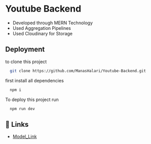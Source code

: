
# Youtube Backend

- Developed through MERN Technology
- Used Aggregation Pipelines 
- Used Cloudinary for Storage


## Deployment

to clone this project

```bash
  git clone https://github.com/ManasHalari/Youtube-Backend.git
```

first install all dependencies

```bash
  npm i
```

To deploy this project run

```bash
  npm run dev
```


## 🔗 Links
- [Model_Link](https://app.eraser.io/workspace/YtPqZ1VogxGy1jzIDkzj)


